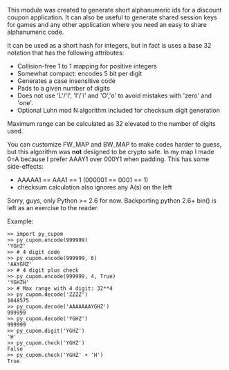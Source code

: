 This module was created to generate short alphanumeric ids for a discount coupon application. It can also be useful to generate shared session keys for games and any other application where you need an easy to share alphanumeric code.

It can be used as a short hash for integers, but in fact is uses a base 32 notation that has the following attributes:

  * Collision-free 1 to 1 mapping for positive integers
  * Somewhat compact: encodes 5 bit per digit
  * Generates a case insensitive code
  * Pads to a given number of digits
  * Does not use 'L'/'l', 'I'/'i' and 'O','o' to avoid mistakes with 'zero' and 'one'.
  * Optional Luhn mod N algorithm included for checksum digit generation

Maximum range can be calculated as 32 elevated to the number of digits used.

You can customize FW\_MAP and BW\_MAP to make codes harder to guess, but this algorithm was **not** designed to be crypto safe. In my map I made 0=A because I prefer AAAY1 over 000Y1 when padding. This has some side-effects:

  * AAAAA1 == AAA1 == 1 (000001 == 0001 == 1)
  * checksum calculation also ignores any A(s) on the left

Sorry, guys, only Python >= 2.6 for now. Backporting python 2.6+ bin() is left as an exercise to the reader.

Example:
```
>> import py_cupom
>> py_cupom.encode(999999)
'YGHZ'
>> # 4 digit code
>> py_cupom.encode(999999, 6)
'AAYGHZ'
>> # 4 digit plus check
>> py_cupom.encode(999999, 4, True)
'YGHZH'
>> # Max range with 4 digit: 32**4
>> py_cupom.decode('ZZZZ')
1048575
>> py_cupom.decode('AAAAAAAYGHZ')
999999
>> py_cupom.decode('YGHZ')
999999
>> py_cupom.digit('YGHZ')
'H'
>> py_cupom.check('YGHZ')
False
>> py_cupom.check('YGHZ' + 'H')
True
```